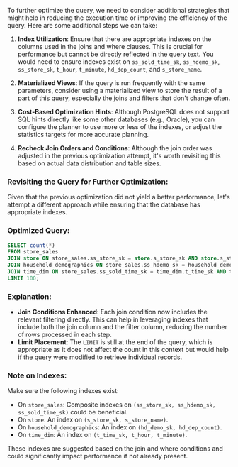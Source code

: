 To further optimize the query, we need to consider additional strategies that might help in reducing the execution time or improving the efficiency of the query. Here are some additional steps we can take:

1. **Index Utilization**: Ensure that there are appropriate indexes on the columns used in the joins and where clauses. This is crucial for performance but cannot be directly reflected in the query text. You would need to ensure indexes exist on `ss_sold_time_sk`, `ss_hdemo_sk`, `ss_store_sk`, `t_hour`, `t_minute`, `hd_dep_count`, and `s_store_name`.

2. **Materialized Views**: If the query is run frequently with the same parameters, consider using a materialized view to store the result of a part of this query, especially the joins and filters that don't change often.

3. **Cost-Based Optimization Hints**: Although PostgreSQL does not support SQL hints directly like some other databases (e.g., Oracle), you can configure the planner to use more or less of the indexes, or adjust the statistics targets for more accurate planning.

4. **Recheck Join Orders and Conditions**: Although the join order was adjusted in the previous optimization attempt, it's worth revisiting this based on actual data distribution and table sizes.

### Revisiting the Query for Further Optimization:

Given that the previous optimization did not yield a better performance, let's attempt a different approach while ensuring that the database has appropriate indexes.

### Optimized Query:
```sql
SELECT count(*)
FROM store_sales
JOIN store ON store_sales.ss_store_sk = store.s_store_sk AND store.s_store_name = 'ese'
JOIN household_demographics ON store_sales.ss_hdemo_sk = household_demographics.hd_demo_sk AND household_demographics.hd_dep_count = 0
JOIN time_dim ON store_sales.ss_sold_time_sk = time_dim.t_time_sk AND time_dim.t_hour = 8 AND time_dim.t_minute >= 30
LIMIT 100;
```

### Explanation:
- **Join Conditions Enhanced**: Each join condition now includes the relevant filtering directly. This can help in leveraging indexes that include both the join column and the filter column, reducing the number of rows processed in each step.
- **Limit Placement**: The `LIMIT` is still at the end of the query, which is appropriate as it does not affect the count in this context but would help if the query were modified to retrieve individual records.

### Note on Indexes:
Make sure the following indexes exist:
- On `store_sales`: Composite indexes on `(ss_store_sk, ss_hdemo_sk, ss_sold_time_sk)` could be beneficial.
- On `store`: An index on `(s_store_sk, s_store_name)`.
- On `household_demographics`: An index on `(hd_demo_sk, hd_dep_count)`.
- On `time_dim`: An index on `(t_time_sk, t_hour, t_minute)`.

These indexes are suggested based on the join and where conditions and could significantly impact performance if not already present.